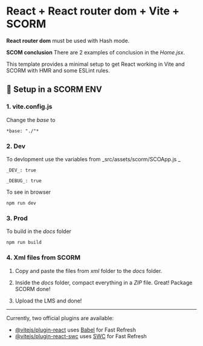 # React + React router dom + Vite + SCORM

**React router dom** must be used with Hash mode.

**SCOM conclusion** There are 2 examples of conclusion in the _Home.jsx_.

This template provides a minimal setup to get React working in Vite and SCORM with HMR and some ESLint rules.

## 🚀 Setup in a SCORM ENV

### 1. vite.config.js

Change the _base_ to

```
*base: "./"*
```

### 2. Dev

To devlopment use the variables from _src/assets/scorm/SCOApp.js _

```
_DEV_: true

_DEBUG_: true
```

To see in browser

```
npm run dev
```

### 3. Prod

To build in the _docs_ folder

```
npm run build
```

### 4. Xml files from SCORM

1. Copy and paste the files from _xml_ folder to the _docs_ folder.

2. Inside the _docs_ folder, compact everything in a _ZIP_ file. Great! Package SCORM done!

3. Upload the LMS and done!

---

Currently, two official plugins are available:

- [@vitejs/plugin-react](https://github.com/vitejs/vite-plugin-react/blob/main/packages/plugin-react/README.md) uses [Babel](https://babeljs.io/) for Fast Refresh
- [@vitejs/plugin-react-swc](https://github.com/vitejs/vite-plugin-react-swc) uses [SWC](https://swc.rs/) for Fast Refresh
